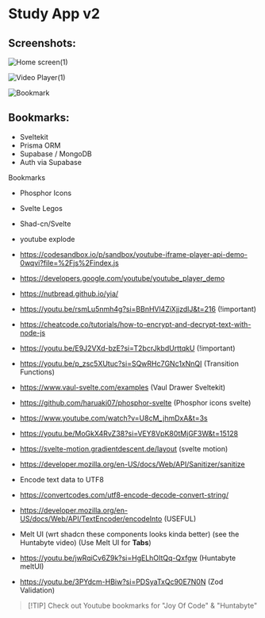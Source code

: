# Study App v2

## Screenshots:

![Home screen(1)](https://github.com/MSM74588/YT-study-app-v2/assets/48552989/84371c21-d3b0-41e8-be07-c29ce154ef19)

![Video Player(1)](https://github.com/MSM74588/YT-study-app-v2/assets/48552989/8553102a-71ae-48cd-a973-320e3ef371e1)

![Bookmark](https://github.com/MSM74588/YT-study-app-v2/assets/48552989/4a12e002-3d1b-469e-a216-2b67eb6d4b34)



## Bookmarks:

- Sveltekit
- Prisma ORM
- Supabase / MongoDB
- Auth via Supabase

Bookmarks
- Phosphor Icons
- Svelte Legos
- Shad-cn/Svelte
- youtube explode
- https://codesandbox.io/p/sandbox/youtube-iframe-player-api-demo-0wqvi?file=%2Fjs%2Findex.js
- https://developers.google.com/youtube/youtube_player_demo
- https://nutbread.github.io/yia/

- https://youtu.be/rsmLu5nmh4g?si=BBnHVl4ZiXjjzdlJ&t=216 (!important)
- https://cheatcode.co/tutorials/how-to-encrypt-and-decrypt-text-with-node-js
- https://youtu.be/E9J2VXd-bzE?si=T2bcrJkbdUrttqkU (!important)
- https://youtu.be/p_zsc5XUtuc?si=SQwRHc7GNc1xNnQI (Transition Functions)
- https://www.vaul-svelte.com/examples (Vaul Drawer Sveltekit)
- https://github.com/haruaki07/phosphor-svelte (Phosphor icons svelte)
- https://www.youtube.com/watch?v=U8cM_jhmDxA&t=3s
- https://youtu.be/MoGkX4RvZ38?si=VEY8VpK80tMjGF3W&t=15128
- https://svelte-motion.gradientdescent.de/layout (svelte motion)
- https://developer.mozilla.org/en-US/docs/Web/API/Sanitizer/sanitize

- Encode text data to UTF8
- https://convertcodes.com/utf8-encode-decode-convert-string/
- https://developer.mozilla.org/en-US/docs/Web/API/TextEncoder/encodeInto (USEFUL)

- Melt UI (wrt shadcn these components looks kinda better) (see the Huntabyte video) (Use Melt UI for <b>Tabs</b>) 
- https://youtu.be/jwRqiCv6Z9k?si=HgELhOItQq-Qxfgw (Huntabyte meltUI)

- https://youtu.be/3PYdcm-HBiw?si=PDSyaTxQc90E7N0N (Zod Validation)

>  [!TIP]
> Check out Youtube bookmarks for "Joy Of Code" & "Huntabyte"
